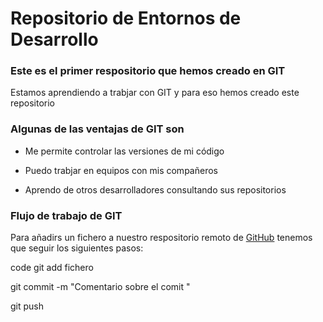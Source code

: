 # Repositorio de Entornos de Desarrollo
### Este es el primer respositorio que hemos creado en GIT
Estamos aprendiendo a trabjar con GIT y para eso hemos creado este repositorio
### Algunas de las ventajas de GIT son
- Me permite controlar las versiones de mi código
* Puedo trabjar en equipos con mis compañeros
+ Aprendo de otros desarrolladores consultando sus repositorios
### Flujo de trabajo de GIT
Para añadirs un fichero a nuestro respositorio remoto de [GitHub](https://pages.github.com/) tenemos que seguir los siguientes pasos:

code  git add fichero

git commit -m "Comentario sobre el comit "

git push
